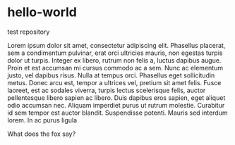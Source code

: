 # hello-world
test repository

Lorem ipsum dolor sit amet, consectetur adipiscing elit. Phasellus placerat, sem a condimentum pulvinar, erat orci ultricies mauris, non egestas turpis dolor ut turpis. Integer ex libero, rutrum non felis a, luctus dapibus augue. Proin et est accumsan mi cursus commodo ac a sem. Nunc ac elementum justo, vel dapibus risus. Nulla at tempus orci. Phasellus eget sollicitudin metus. Donec arcu est, tempor a ultrices vel, pretium sit amet felis. Fusce laoreet, est ac sodales viverra, turpis lectus scelerisque felis, auctor pellentesque libero sapien ac libero. Duis dapibus eros sapien, eget aliquet odio accumsan nec. Aliquam imperdiet purus ut rutrum molestie. Curabitur id sem tempor est auctor blandit. Suspendisse potenti. Mauris sed interdum lorem. In ac purus ligula

What does the fox say?
